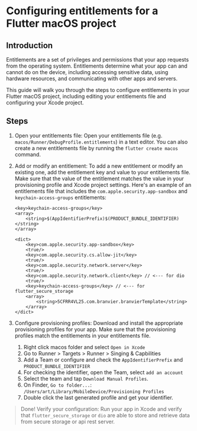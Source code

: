 # Configuring entitlements for a Flutter macOS project

## Introduction

Entitlements are a set of privileges and permissions that your app requests from the operating system. Entitlements determine what your app can and cannot do on the device, including accessing sensitive data, using hardware resources, and communicating with other apps and servers.

This guide will walk you through the steps to configure entitlements in your Flutter macOS project, including editing your entitlements file and configuring your Xcode project.

## Steps

1. Open your entitlements file: Open your entitlements file (e.g. `macos/Runner/DebugProfile.entitlements`) in a text editor. You can also create a new entitlements file by running the `flutter create macos` command.

2. Add or modify an entitlement: To add a new entitlement or modify an existing one, add the entitlement key and value to your entitlements file. Make sure that the value of the entitlement matches the value in your provisioning profile and Xcode project settings. Here's an example of an entitlements file that includes the `com.apple.security.app-sandbox` and `keychain-access-groups` entitlements:

    ```entitlements
    <key>keychain-access-groups</key>
    <array>
        <string>$(AppIdentifierPrefix)$(PRODUCT_BUNDLE_IDENTIFIER)</string>
    </array>
    ```

    ```entitlements
    <dict>
        <key>com.apple.security.app-sandbox</key>
        <true/>
        <key>com.apple.security.cs.allow-jit</key>
        <true/>
        <key>com.apple.security.network.server</key>
        <true/>
        <key>com.apple.security.network.client</key> // <--- for dio
        <true/>
        <key>keychain-access-groups</key> // <--- for flutter_secure_storage
        <array>
            <string>5CFRR4VL25.com.branvier.branvierTemplate</string> 
        </array>
    </dict>
    ```

3. Configure provisioning profiles: Download and install the appropriate provisioning profiles for your app. Make sure that the provisioning profiles match the entitlements in your entitlements file.

    1. Right click macos folder and select `Open in Xcode`
    2. Go to Runner > Targets > Runner > Singing & Capbilities
    3. Add a Team or configure and check the `AppIdentifierPrefix` and `PRODUCT_BUNDLE_IDENTIFIER`
    4. For checking the identifier, open the Team, select `add an account`
    5. Select the team and tap `Download Manual Profiles`.
    6. On Finder, `Go to folder...`: `/Users/art/Library/MobileDevice/Provisioning Profiles`
    7. Double click the last generated profile and get your identifier.

> Done! Verify your configuration: Run your app in Xcode and verify that `flutter_secure_storage` or `dio` are able to store and retrieve data from secure storage or api rest server.
